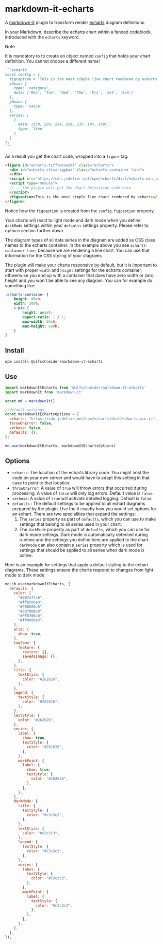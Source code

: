 # markdown-it-echarts

A [markdown-it](https://github.com/markdown-it/markdown-it) plugin to transform render [echarts](https://echarts.apache.org/) diagram definitions.

In your Markdown, describe the echarts chart within a fenced codeblock, introduced with the `echarts` keyword.

> [!NOTE]
> It is mandatory to to create an object named `config` that holds your chart definition.
> You cannot choose a different name!

~~~markdown
```echarts
const config = {
  figcaption = 'This is the most simple line chart rendered by echarts',
  xAxis: {
    type: 'category',
    data: ['Mon', 'Tue', 'Wed', 'Thu', 'Fri', 'Sat', 'Sun']
  },
  yAxis: {
    type: 'value'
  },
  series: [
    {
      data: [150, 230, 224, 218, 135, 147, 260],
      type: 'line'
    }
  ]
};
```
~~~

As a result you get the chart code, wrapped into a `figure` tag:

```html
<figure id="echarts-tifftwsxeckl" class="echarts">
  <div id="echarts-rfisxrzggkaz" class="echarts-container line">
  </div>
  <script src="https://cdn.jsdelivr.net/npm/echarts/dist/echarts.min.js"></script>
  <script type="module">
  //... the plugin will put the chart definition code here
  </script>
  <figcaption>This is the most simple line chart rendered by echarts</figcaption>
</figure>
```

Notice how the `figcaption` is created from the `config.figcaption` property.

Your charts will react to light mode and dark mode when you define `darkMode` settings within your `defaults` settings property. Please refer to options section further down.

The diagram types of all data series in the diagram are added as CSS class names to the echarts container. In the example above you see `echarts-container line`, because we are rendering a line chart. You can use that information for the CSS styling of your diagrams.

The plugin will make your charts responsive by default, but it is important to start with proper `width` and `height` settings for the echarts container, othwerwise you end up with a container that does have zero width or zero height and you won´t be able to see any diagram. You can for example do something like:

```css
.echarts-container {
    height: 60vh;
    width: 100%;
    &.pie {
        height: unset;
        aspect-ratio: 1 / 1;
        max-width: 65ch;
        max-height: 60vh;
    }
}
```

## Install

`npm install @ulfschneider/markdown-it-echarts`

## Use

```js
import markdownItEcharts from '@ulfschneider/markdown-it-echarts'
import markdownIt from 'markdown-it'

const md = markdownIt()

//default settings
const markdownItEchartsOptions = {
  echarts: "https://cdn.jsdelivr.net/npm/echarts/dist/echarts.min.js",
  throwOnError: false,
  verbose: false,
  defaults: {},
};

md.use(markdownItEcharts, markdownItEchartsOptions)
```

## Options

- `echarts`: The location of the echarts library code. You might host the code on your own server and would have to adapt this setting in that case to point to that location.
- `throwOnError`: A value of `true` will throw errors that occurred during processing. A value of `false` will only log errors. Default value is `false`.
- `verbose`: A value of `true` will activate detailed logging. Default is `false`.
- `defaults` : The default settings to be applied to all echart diagrams prepared by the plugin. Use the it exactly how you would set options for an echart. There are two specialities that expand the settings:
  1. The `series` property as part of `defaults`, which you can use to make settings that belong to all series used in your chart.
  2. The `darkMode` property as part of `defaults`, which you can use for dark mode settings. Dark mode is automatically detected during runtime and the settings you define here are applied to the chart. `darkMode` can also contain a `series` property which is used for settings that should be applied to all series when dark mode is active.

Here is an example for settings that apply a default styling to the echart diagrams. These settings ensure the charts respond to changes from light mode to dark mode:

```js
mdLib.use(markdownItEcharts, {
  defaults: {
    color: [
      "#007affa0",
      "#ffa500a0",
      "#008000a0",
      "#9370DBa0",
      "#FFD700a0",
      "#ff0000a0",
    ],
    aria: {
      show: true,
    },
    toolbox: {
      feature: {
        restore: {},
        saveAsImage: {},
      },
    },
    title: {
      textStyle: {
        color: "#262626",
      },
    },
    legend: {
      textStyle: {
        color: "#262626",
      },
    },
    textStyle: {
      color: "#262626",
    },
    series: {
      label: {
        show: true,
        textStyle: {
          color: "#262626",
        },
      },
      markPoint: {
        label: {
          show: true,
          textStyle: {
            color: "#262626",
          },
        },
      },
    },
    darkMode: {
      title: {
        textStyle: {
          color: "#c3c3c3",
        },
      },
      textStyle: {
        color: "#c3c3c3",
      },
      legend: {
        textStyle: {
          color: "#c3c3c3",
        },
      },
      series: {
        label: {
          textStyle: {
            color: "#c3c3c3",
          },
        },
        markPoint: {
          label: {
            textStyle: {
              color: "#c3c3c3",
            },
          },
        },
      },
    },
  },
});
```
